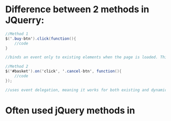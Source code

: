 # Difference between 2 methods in JQuerry:

```C#
//Method 1
$('.buy-btn').click(function(){
    //code
}

//binds an event only to existing elements when the page is loaded. This works only for elements that already exist in the DOM when the page is loaded. If you dynamically add new .buy-btn elements to the page after the initial load (e.g., after an AJAX request or a dynamic update), the new elements won't have the click event bound to them.
```

```C#
//Method 2
$('#basket').on('click', '.cancel-btn', function(){
    //code
});

//uses event delegation, meaning it works for both existing and dynamically added elements inside the #basket container. It doesn't matter if the .cancel-btn elements exist when the page is first loaded — the event will still work for dynamically added buttons.
```

# Often used jQuery methods in <script> block

Summary:

These are just some of the most commonly used jQuery methods for DOM manipulation, animations, form handling, event handling, and AJAX requests. You can mix and match them based on your specific needs in the web development process.

jQuery is incredibly flexible, allowing you to perform complex actions with just a few lines of code. You can use these methods to make your web pages more dynamic and interactive.

1. Hiding an Element

Hides an element, making it invisible on the page.

```C#
// Hide an element with ID 'myElement'
$("#myElement").hide();
```

2. Showing an Element

Shows a previously hidden element.

```C#
// Show an element with ID 'myElement'
$("#myElement").show();
```

3. Toggling an Element's Visibility

This method toggles between hiding and showing an element.

```C#
// Toggle visibility of the element with ID 'myElement'
$("#myElement").toggle();
```

4. Changing CSS of an Element

You can change the CSS properties of an element directly using .css().

```C#
// Change the background color of an element with ID 'myElement'
$("#myElement").css("background-color", "blue");
```

5. Adding and Removing Classes

You can add, remove, or toggle classes of an element.

```C#
// Add a class to an element
$("#myElement").addClass("highlight");

// Remove a class from an element
$("#myElement").removeClass("highlight");

// Toggle a class on and off
$("#myElement").toggleClass("highlight");
```

6. Animating an Element

Use jQuery's .animate() to create smooth transitions. Here’s an example where we animate the height of an element.

```C#
// Animate the height of an element with ID 'myElement' to 200px over 1 second
$("#myElement").animate({

    height: "200px"

}, 1000);
```

7. Changing HTML Content

You can change the HTML content of an element using .html().

```C#
// Change the HTML content inside an element with ID 'myElement'
$("#myElement").html("<strong>New HTML content</strong>");
```

8. Changing Text Content

The .text() method is used to change or get the text content of an element.

```C#
// Set text of an element with ID 'myElement'
$("#myElement").text("This is the new text!");

// Get the text content of an element with ID 'myElement'
var text = $("#myElement").text();

console.log(text); // Outputs the text content of the element
```

9. Appends HTML to an Element

You can append HTML content inside an element using .append().

```C#
// Append a new paragraph to the element with ID 'myElement'
$("#myElement").append("<p>New paragraph appended!</p>");
```

10. Prepending HTML to an Element

You can prepend HTML content to the start of an element using .prepend().

```C#
// Prepend a new paragraph to the element with ID 'myElement'
$("#myElement").prepend("<p>New paragraph prepended!</p>");
```

11. Changing Input Values

Set the value of an input field using .val().

```C#
// Set the value of an input field with ID 'myInputField'
$("#myInputField").val("New value for input field");
```

12. Getting Input Values

Get the value from an input field.

```C#
// Get the value of an input field with ID 'myInputField'
var inputValue = $("#myInputField").val();

console.log(inputValue); // Outputs the value from the input field
```

13. Submitting a Form

Submit a form programmatically using .submit().

```C#
// Submit a form with ID 'myForm'
$("#myForm").submit();
```

14. Binding Events (Click, Hover, etc.)

You can attach various events like click, hover, change, etc.

```C#
// When button with ID 'btn1' is clicked, execute the function
$("#btn1").click(function () {

    alert("Button 1 clicked!");

});


// When mouse enters an element with ID 'myElement', change background color
$("#myElement").hover(

    function () {

        $(this).css("background-color", "yellow");

    },

    function () {

        $(this).css("background-color", "");

    }

);
```

15. Getting the Index of an Element

You can get the index of an element relative to its siblings.

```C#
// Get the index of the clicked button within its parent
$("#myButton").click(function () {

    var index = $(this).index();

    console.log("Button index is: " + index);

});
```

16. Traversing the DOM (Parent, Children, Siblings)

You can traverse the DOM to get related elements.

```C#
// Get the parent of an element
var parent = $("#myElement").parent();

console.log(parent);

// Get the children of an element
var children = $("#myElement").children();

console.log(children);

// Get the next sibling of an element
var nextSibling = $("#myElement").next();

console.log(nextSibling);
```

17. Chaining Methods

jQuery allows you to chain multiple methods together for cleaner code.

```C#
// Chain multiple jQuery methods together
$("#myElement").css("background-color", "blue").fadeOut(1000).fadeIn(1000);
```

18. Checking if an Element Exists

You can check if an element exists before manipulating it.

```C#
// Check if an element exists and then hide it
if ($("#myElement").length) {

    $("#myElement").hide();

} else {

    console.log("Element not found");

}
```

19. Preventing Default Action (like form submit)

Prevent the default action of an event (e.g., form submission).

```C#
// Prevent default form submission when button is clicked
$("form").submit(function (event) {

    event.preventDefault();

    alert("Form submission prevented!");

});
```

20. Using AJAX to Get Data

AJAX allows you to retrieve data from the server without refreshing the page.

```C#
// Make an AJAX request to get data from the server
$.ajax({

    url: '/get-data',

    type: 'GET',

    success: function (data) {

        console.log("Data retrieved: ", data);

    },

    error: function () {

        console.log("Error fetching data");

    }

});
```

### Full Example in Script Block:

Here’s an example that combines some of the methods listed above in a <script> block:

```C#
<script>

    $(document).ready(function () {

        // Show and hide buttons

        $("#btn1").click(function () {

            $("#btn2").hide(); // Hide button 2

            $("#btn3").show(); // Show button 3

            $('#result').text('Button 1 was clicked!'); // Change text content

        });



        // Change image source when button is clicked

        $("#btn2").click(function () {

            var figherImg = $(this).data("fighter-img"); // Get the custom data attribute

            $("#figterContainer1 img").attr("src", figherImg); // Change image source

        });



        // Animate an element

        $("#btn3").click(function () {

            $("#figterContainer1").animate({

                width: "500px",

                height: "500px"

            }, 1000);

        });



        // Bind event on a dynamically added button

        $(document).on('click', '#btn4', function () {

            alert('Dynamically added button clicked!');

        });



        // Dynamically add a new button

        $("#addButton").click(function () {

            $("body").append('<button id="btn4">Dynamically Added Button</button>');

        });

    });

</script>
```

1. .fadeIn() and .fadeOut()

Used to create fading animations for elements (making them appear or disappear).

```C#
// Fade in an element with ID 'myElement'
$("#myElement").fadeIn(1000);  // Fade in over 1 second

// Fade out an element with ID 'myElement'
$("#myElement").fadeOut(1000);  // Fade out over 1 second
```

2. .slideDown() and .slideUp()

These methods slide elements in and out vertically.

```C#
// Slide down an element with ID 'myElement'
$("#myElement").slideDown(1000);  // Slide down over 1 second

// Slide up an element with ID 'myElement'
$("#myElement").slideUp(1000);  // Slide up over 1 second
```

3. .delay()

Adds a delay before performing an action on an element.

```C#
// Add a 2-second delay before fading out the element
$("#myElement").delay(2000).fadeOut();
```

4. .focus() and .blur()

These methods are used to focus or remove focus from form elements.

```C#
// Focus on an input field with ID 'myInput'
$("#myInput").focus();

// Remove focus from an input field with ID 'myInput'
$("#myInput").blur();
```

5. .hover()

This method allows you to handle both mouse enter and mouse leave events.

```C#
// When the mouse enters or leaves an element
$("#myElement").hover(

    function() {

        $(this).css("background-color", "yellow"); // On mouse enter

    },

    function() {

        $(this).css("background-color", ""); // On mouse leave

    }

);
```

6. .on()

Used to bind event handlers to elements, including events like click, hover, change, etc.

```C#
// Bind a click event to a button with ID 'btn1'
$("#btn1").on("click", function() {

    alert("Button clicked!");

});

// Bind multiple events to the same element
$("#btn1").on("click mouseenter", function() {

    $(this).css("color", "red");

});
```

7. .off()

Removes event handlers that were previously attached using .on().

```C#
// Remove the click event handler from the button with ID 'btn1'
$("#btn1").off("click");
```

8. .each()

Iterates over a collection of elements and executes a function for each.

```C#
// Iterate through all paragraphs and change their text color
$("p").each(function(index) {

    $(this).css("color", "blue");

});
```

9. .prop()

This method is used to get or set properties of elements (e.g., checkboxes, radio buttons).

```C#
// Set the 'checked' property of a checkbox
$("#myCheckbox").prop("checked", true);

// Get the 'checked' property of a checkbox
var isChecked = $("#myCheckbox").prop("checked");

console.log(isChecked);  // true or false
```

10. .attr()

This method gets or sets attributes of an element (e.g., href, src).

```C#
// Get the 'href' attribute of a link
var href = $("#myLink").attr("href");

console.log(href);

// Set the 'src' attribute of an image
$("#myImage").attr("src", "new-image.jpg");
```

11. .val()

Gets or sets the value of form elements (input fields, select dropdowns, etc.).

```C#
// Get the value of an input field
var inputValue = $("#myInput").val();

console.log(inputValue);

// Set the value of an input field
$("#myInput").val("New Value");
```

12. .append() and .prepend()

These methods allow you to add new content inside an element.

```C#
// Append HTML content to an element with ID 'myElement'
$("#myElement").append("<p>New content added at the end</p>");

// Prepend HTML content to an element with ID 'myElement'
$("#myElement").prepend("<p>New content added at the beginning</p>");
```

13. .remove() and .empty()

These methods remove elements or their content from the DOM.

```C#
// Remove an element with ID 'myElement'
$("#myElement").remove();

// Empty an element, removing all its child elements
$("#myElement").empty();
```

14. .css()

Used to get or set CSS styles of an element.

```C#
// Get the background color of an element
var bgColor = $("#myElement").css("background-color");

console.log(bgColor);

// Set the background color of an element
$("#myElement").css("background-color", "green");
```

or another sample

```C#
$(document).ready(function() {
    $("#fighterImg").css({
        "position": "absolute",
        "right": "20px",
        "top": "50px"
    });
});
```

15. .siblings()

Finds all the sibling elements of the selected element.

```C#
// Get all siblings of the element with ID 'myElement'
$("#myElement").siblings().css("color", "blue");
```

16. .next() and .prev()

These methods return the next or previous sibling of an element.

```C#
// Get the next sibling of an element with ID 'myElement'
$("#myElement").next().css("background-color", "yellow");

// Get the previous sibling of an element with ID 'myElement'
$("#myElement").prev().css("background-color", "green");
```

17. .animate()

Animate specific CSS properties of an element over a given duration.

```C#
// Animate an element to move 200px right and 100px down
$("#myElement").animate({

    left: "200px",

    top: "100px"

}, 1000);
```

18. .scrollTop() and .scrollLeft()

These methods are used to get or set the scroll position of an element.

```C#
// Get the vertical scroll position of an element
var scrollPosition = $("#myElement").scrollTop();

console.log(scrollPosition);

// Set the vertical scroll position of an element
$("#myElement").scrollTop(100);  // Scroll to 100px from the top
```

19. .fadeTo()

Fades an element to a specified opacity.

```C#
// Fade an element to 0.5 opacity over 2 seconds
$("#myElement").fadeTo(2000, 0.5);
```

20. .trigger()

Used to trigger an event on an element.

```C#
// Trigger a click event on a button with ID 'btn1'
$("#btn1").trigger("click");
```

21. .serialize()

Serializes form data into a query string, useful for sending data via AJAX.

```C#
// Serialize form data and log it
var formData = $("#myForm").serialize();

console.log(formData);
```

22. .toggleClass()

Toggles a class on or off.

```C#
// Toggle the class 'active' on an element
$("#myElement").toggleClass("active");
```

23. .focusin() and .focusout()

These methods are used to handle when an element gains or loses focus.

```C#
// Trigger when an element gains focus
$("#myInput").focusin(function() {

    console.log("Input field focused");

});

// Trigger when an element loses focus
$("#myInput").focusout(function() {

    console.log("Input field lost focus");

});
```

24. .load()

This method loads data from a server and places it into a specified element.

```C#
// Load data from a URL into an element with ID 'myElement'
$("#myElement").load("/get-data");
```

25. .data()

This method is used to store or retrieve data associated with elements.

```C#
// Store custom data on an element
$("#myElement").data("key", "value");

// Retrieve custom data from an element
var dataValue = $("#myElement").data("key");

console.log(dataValue);
```

1. .filter()

The .filter() method is used to filter a set of elements by a condition or selector.

```C#
// Find all even elements in a list
$("li").filter(":even").css("color", "green");
```

2. .not()

The .not() method excludes elements from a set based on a condition or selector.

```C#
// Exclude all <p> elements and change the background of the rest
$("div").not("p").css("background-color", "yellow");
```

3. .first() and .last()

These methods return the first or last element in a set of matched elements.

```C#
// Change the text color of the first paragraph
$("p").first().css("color", "red");

// Change the background of the last <li> element
$("li").last().css("background-color", "blue");
```

4. .find()

The .find() method is used to find all descendants (child elements) of an element that match the selector.

```C#
// Find all <span> elements within a <div> element with ID 'container'
$("#container").find("span").css("color", "purple");
```

5. .parents()

The .parents() method returns all the ancestors (parent, grandparent, etc.) of an element.

```C#
// Get all ancestors of the <span> element with class 'child'
$(".child").parents().css("border", "2px solid red");
```

6. .closest()

The .closest() method is used to find the nearest ancestor element (including the element itself) that matches a selector.

```C#
// Find the closest <div> to the element with class 'child'
$(".child").closest("div").css("border", "2px solid green");
```

7. .each()

The .each() method iterates over a jQuery object, executing a function for each matched element.

```C#
// Iterate through all <li> elements and change their text color
$("li").each(function() {

    $(this).css("color", "blue");

});
```

8. .map()

The .map() method is similar to .each(), but instead of executing a function for each element, it returns a new array of values.

```C#
// Get an array of the text content of all <p> elements
var texts = $("p").map(function() {

    return $(this).text();

}).get();

console.log(texts);
```

9. .stop()

The .stop() method stops the currently running animations on an element.

```C#
// Stop any current animations on the element
$("#myElement").stop();
```

10. .fadeToggle()

This method is a combination of .fadeIn() and .fadeOut(). It will toggle the visibility of an element by fading it in or out.

```C#
// Toggle fade in or fade out the element with ID 'myElement'
$("#myElement").fadeToggle();
```

11. .slideToggle()

Similar to .fadeToggle(), this method toggles the visibility of an element by sliding it up or down.

```C#
// Toggle slide up or slide down the element with ID 'myElement'
$("#myElement").slideToggle();
```

12. .queue()

The .queue() method lets you retrieve or manipulate the queue of functions for an element.

```C#
// Add a custom function to the queue of animations for #myElement
$("#myElement").queue(function(next) {

    $(this).css("background-color", "red");

    next();  // Move to the next function in the queue

});
```

13. .dequeue()

The .dequeue() method is used to process the next function in the queue.

```C#
// Process the next item in the queue for the element
$("#myElement").dequeue();
```

14. .triggerHandler()

This method triggers an event without the full event propagation (i.e., without the event bubbling or default action).

```C#
// Trigger a custom event on an element
$("#myElement").triggerHandler("click");
```

15. .ajax()

The .ajax() method is used to perform asynchronous HTTP (AJAX) requests.

```C#
// Perform a GET request to a server and log the response
$.ajax({

    url: "/get-data",

    type: "GET",

    success: function(response) {

        console.log("Data received: ", response);

    }

});
```

16. .get()

The .get() method retrieves data from the server using a GET request.

```C#
// Send a GET request and log the result
$.get("/get-data", function(data) {

    console.log(data);

});
```

17. .post()

The .post() method performs a POST request to send data to the server.

```C#
// Send data to the server using a POST request
$.post("/submit-form", { name: "John", age: 30 }, function(response) {

    console.log(response);

});
```

18. .serialize()

The .serialize() method serializes form data into a URL-encoded string.

```C#
// Serialize the form data and log it
var formData = $("form").serialize();

console.log(formData);
```

19. .slideToggle()

This method toggles an element's visibility using a sliding motion (up or down).

```C#
// Slide the element up or down based on its current visibility
$("#myElement").slideToggle();
```

20. .resize()

The .resize() method triggers an event when the window or element is resized.

```C#
// Trigger the resize event on the window
$(window).resize(function() {

    console.log("Window resized");

});
```

21. .scroll()

The .scroll() method is used to execute code when an element or the window is scrolled.

```C#
// Execute code when the user scrolls the window
$(window).scroll(function() {

    console.log("Window is scrolling");

});
```

22. .on() with Multiple Events

You can attach multiple events in a single .on() call.

```C#
// Attach multiple events to an element
$("#myElement").on("click mouseenter", function() {

    $(this).css("color", "green");

});
```

23. .fadeIn() and .fadeOut() with Duration

You can specify the duration for the fade effect.

```C#
// Fade out the element with a 2-second duration
$("#myElement").fadeOut(2000);

// Fade in the element with a 3-second duration
$("#myElement").fadeIn(3000);
```

24. .offset()

The .offset() method gets or sets the current position of an element relative to the document.

```C#
// Get the offset of an element
var offset = $("#myElement").offset();

console.log(offset); // { top: 100, left: 200 }


// Set the offset of an element
$("#myElement").offset({ top: 200, left: 300 });
```

25. .scrollTop() and .scrollLeft()

These methods retrieve or set the scroll position of an element.

```C#
// Get the scroll position of an element
var scrollPos = $("#myElement").scrollTop();

console.log(scrollPos);

// Set the scroll position of an element
$("#myElement").scrollTop(50);
```

